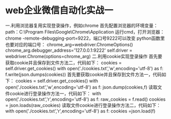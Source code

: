 # web企业微信自动化实战一

一.利用浏览器复用实现登录操作，例如chrome 
    首先配置浏览器的环境变量：path：C:\Program Files\Google\Chrome\Application 
    运行cmd，打开浏览器：chrome -remote-debugging-port=9222，端口号9222可以改变 
    python函数里也要对应的端口号： 
        chrome_arg=webdriver.ChromeOptions()
        chrome_arg.debugger_address='127.0.0.1:9222'
        self.driver = webdriver.Chrome(options=chrome_arg)
二.利用cookie实现登录操作 
    首先要获取cookie并且保存到文件方法二，代码如下：
        cookies = self.driver.get_cookies()
        with open('./cookies.txt','w',encoding='utf-8') as f:
          f.write(json.dumps(cookies))
    首先要获取cookie并且保存到文件方法一，代码如下： 
        cookies = self.driver.get_cookies()
        with open('./cookies.txt','w',encoding='utf-8') as f:
          json.dump(cookies,f)
    读取文件cookie进行登录操作方法一，代码如下： 
        with open('./cookies.txt','r',encoding='utf-8') as f:
          raw_cookies = f.read()
          cookies = json.loads(raw_cookies)
    读取文件cookie进行登录操作方法二，代码如下： 
        with open('./cookies.txt','r',encoding='utf-8') as f:
          cookies =json.load(f)
